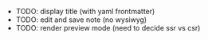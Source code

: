 - TODO: display title (with yaml frontmatter)
- TODO: edit and save note (no wysiwyg)
- TODO: render preview mode (need to decide ssr vs csr)
